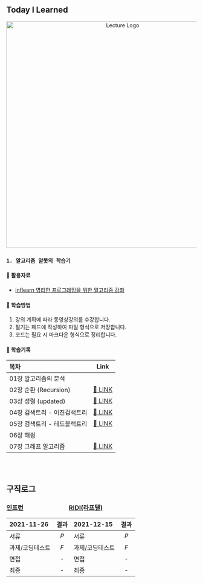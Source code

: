 ## **Today I Learned**
<p align="center">
  <img src="https://cdn.inflearn.com/wp-content/uploads/algorith.png" width="600" alt="Lecture Logo"/>
</p>

### `1. 알고리즘 알못의 학습기`
#### 📑 활용자료
 - [inflearn 영리한 프로그래밍을 위한 알고리즘 강좌](https://inf.run/RfUx)

#### 📖 학습방법
1. 강의 계획에 따라 동영상강의를 수강합니다.
2. 필기는 패드에 작성하여 파일 형식으로 저장합니다.
3. 코드는 필요 시 마크다운 형식으로 정리합니다.

#### 📝 학습기록
| 목차                          |                           Link                             |
| :--------------------------- | :---------------------------------------------------------: |
| 01장 알고리즘의 분석           |                                                             |
| 02장 순환 (Recursion)         |  [:link: LINK](./document/cleverProgramming/Chapter_02.md)  |
| 03장 정렬 (updated)           |  [:link: LINK](./document/cleverOrogramming/Chapter_03.md)  |
| 04장 검색트리 - 이진검색트리    |  [:link: LINK](./document/cleverProgramming/Chapter_04.md)  |
| 05장 검색트리 - 레드블랙트리    |  [:link: LINK](./document/cleverProgramming/Chapter_05.md)  |
| 06장 해슁                     |                                                             |
| 07장 그래프 알고리즘           |  [:link: LINK](./document/cleverProgramming/Chapter_07.md)  |


<br/><br/>
## 구직로그
### **[인프런](./document/inflearnFETest/README.md)**ㅤㅤㅤㅤㅤㅤㅤㅤ**[RIDI(라프텔)]()**
|  2021-11-26     |      결과     |  2021-12-15     |      결과     |
| :-------------- | :-----------: | :------------- | :-----------: |
| 서류            |      _P_      | 서류            |      _P_      |
| 과제/코딩테스트  |      _F_      | 과제/코딩테스트  |      _F_      |
| 면접            |       -       | 면접            |       -       |
| 최종            |       -       | 최종            |       -       |
